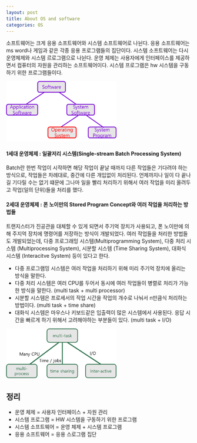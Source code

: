 ```yaml
---
layout: post
title: About OS and software
categories: OS
---
```


소프트웨어는 크게 응용 소프트웨어와 시스템 소프트웨어로 나뉜다. 응용 소프트웨어는 ms word나 게임과 같은 각종 응용 프로그램들의 집단이다. 시스템 소프트웨어는 다시 운영체제와 시스템 르로그램으로 나뉜다. 운영 체제는 사용자에게 인터페이스를 제공하면서 컴퓨터의 자원을 관리하는 소프트웨어이다. 시스템 프로그램은 hw 시스템을 구동하기 위한 프로그램들이다.


<img src="../images/os_software_type_tree.png" alt="software type tree" width="300"/>

#### 1세대 운영체제 : 일괄저리 시스템(Single-stream Batch Processing System)
Batch란 한번 작업이 시작하면 해당 작업이 끝날 때까지 다른 작업들은 기다려야 하는 방식으로, 작업들은 차례대로, 중간에 다른 개입없이 처리된다. 언제까지나 일이 다 끝나길 기다릴 수는 없기 떄문에 그나마 일을 빨리 처리하기 위해서 여러 작업을 미리 올려두고 작업(일의 단위)들을 처리를 했다.

#### 2세대 운영체제 : 폰 노이만의 Stored Program Concept와 여러 작업을 처리하는 방법들
트랜지스터가 진공관을 대체할 수 있게 되면서 주기억 장치가 사용되고, 폰 노이만에 의해 주지억 장치에 명령어를 저장하는 방식이 개발되었다. 여러 작업들을 처리한 방법들도 개발되었는데, 다중 프로그래밍 시스템(Multiprogramming System), 다중 처리 시스템 (Multiprocessing System), 시분할 시스템 (Time Sharing System), 대화식 시스템 (Interacitve System) 등이 있다고 한다.
+ 다중 프로그램밍 시스템은 여러 작업을 처리하기 위해 미리 주기억 장치에 올리는 방식을 말한다.
+ 다중 처리 시스템은 여러 CPU를 두어서 동시에 여러 작업들이 병렬로 처리가 가능한 방식을 말한다. (multi task + multi processor)
+ 시분할 시스템은 프로세서의 작업 시간을 작업의 개수로 나눠서 n만큼식 처리하는 방법이다. (multi task + time share)
+ 대화식 시스템은 마우스나 키보드같은 입출력이 많은 시스템에서 사용된다. 응답 시간을 빠르게 하기 위해서 고려해야하는 부분들이 있다. (multi task + I/O)

<img src="../images/os_mutli_task.png" alt="os_multi_task" width="300"/>

## 정리
+ 운영 체제 = 사용자 인터페이스 + 자원 관리
+ 시스템 프로그램 = HW 시스템을 구동하기 위한 프로그램
+ 시스템 소프트웨어 = 운영 체제 + 시스템 프로그램
+ 응용 소프트웨어 = 응용 스로그램 집단
